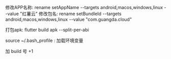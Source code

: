 修改APP名称: rename setAppName --targets android,macos,windows,linux --value "红薯云"
修改包名: rename setBundleId --targets android,macos,windows,linux --value "com.guangda.cloud"

打包apk: flutter build apk --split-per-abi 


source ~/.bash_profile : 加载环境变量


加 build 号 +1